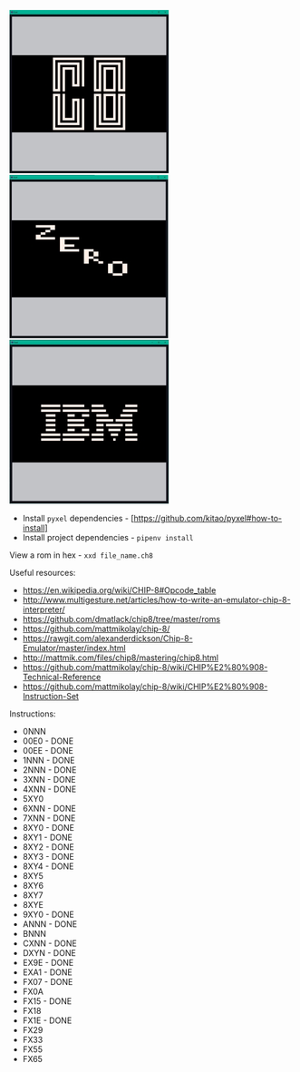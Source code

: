 ![Chip 8](images/ch8.jpg?raw=true "Chip 8")
![Zero](images/zero.jpg?raw=true "Zero")
![Logo Drawing](images/ibm-logo.jpg?raw=true "IBM Logo")


* Install `pyxel` dependencies - [https://github.com/kitao/pyxel#how-to-install]
* Install project dependencies - `pipenv install`

View a rom in hex - `xxd file_name.ch8`


Useful resources:
* https://en.wikipedia.org/wiki/CHIP-8#Opcode_table
* http://www.multigesture.net/articles/how-to-write-an-emulator-chip-8-interpreter/
* https://github.com/dmatlack/chip8/tree/master/roms
* https://github.com/mattmikolay/chip-8/
* https://rawgit.com/alexanderdickson/Chip-8-Emulator/master/index.html
* http://mattmik.com/files/chip8/mastering/chip8.html
* https://github.com/mattmikolay/chip-8/wiki/CHIP%E2%80%908-Technical-Reference
* https://github.com/mattmikolay/chip-8/wiki/CHIP%E2%80%908-Instruction-Set

Instructions:
* 0NNN
* 00E0 - DONE
* 00EE - DONE
* 1NNN - DONE
* 2NNN - DONE
* 3XNN - DONE
* 4XNN - DONE
* 5XY0
* 6XNN - DONE
* 7XNN - DONE
* 8XY0 - DONE
* 8XY1 - DONE
* 8XY2 - DONE
* 8XY3 - DONE
* 8XY4 - DONE
* 8XY5
* 8XY6
* 8XY7
* 8XYE
* 9XY0 - DONE
* ANNN - DONE
* BNNN
* CXNN - DONE
* DXYN - DONE
* EX9E - DONE
* EXA1 - DONE
* FX07 - DONE
* FX0A
* FX15 - DONE
* FX18
* FX1E - DONE
* FX29
* FX33
* FX55
* FX65
